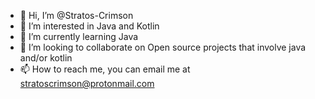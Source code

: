 - 👋 Hi, I’m @Stratos-Crimson
- 👀 I’m interested in Java and Kotlin
- 🌱 I’m currently learning Java
- 💞️ I’m looking to collaborate on Open source projects that involve java and/or kotlin
- 📫 How to reach me, you can email me at stratoscrimson@protonmail.com

<!---
Stratos-Crimson/Stratos-Crimson is a ✨ special ✨ repository because its `README.md` (this file) appears on your GitHub profile.
You can click the Preview link to take a look at your changes.
--->
